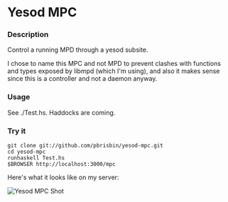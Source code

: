 # Yesod MPC

### Description

Control a running MPD through a yesod subsite.

I chose to name this MPC and not MPD to prevent clashes with functions 
and types exposed by libmpd (which I'm using), and also it makes sense 
since this is a controller and not a daemon anyway.

### Usage

See ./Test.hs. Haddocks are coming.

### Try it

    git clone git://github.com/pbrisbin/yesod-mpc.git
    cd yesod-mpc
    runhaskell Test.hs
    $BROWSER http://localhost:3000/mpc

Here's what it looks like on my server:

![Yesod MPC Shot](http://pbrisbin.com/static/fileshare/yesod_helpers_mpc.png)
